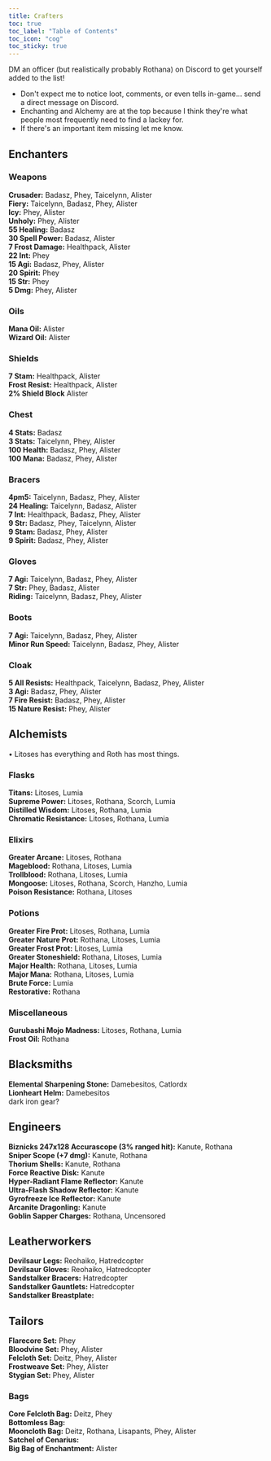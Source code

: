 ```yaml
---
title: Crafters
toc: true
toc_label: "Table of Contents"
toc_icon: "cog"
toc_sticky: true
---
```

DM an officer (but realistically probably Rothana) on Discord to get yourself added to the list!
- Don't expect me to notice loot, comments, or even tells in-game... send a direct message on Discord.
- Enchanting and Alchemy are at the top because I think they're what people most frequently need to find a lackey for.
- If there's an important item missing let me know.

## Enchanters

### Weapons
**Crusader:** Badasz, Phey, Taicelynn, Alister <br />
**Fiery:** Taicelynn, Badasz, Phey, Alister <br />
**Icy:** Phey, Alister <br />
**Unholy:** Phey, Alister <br />
**55 Healing:** Badasz <br />
**30 Spell Power:** Badasz, Alister <br />
**7 Frost Damage:** Healthpack, Alister <br />
**22 Int:** Phey <br />
**15 Agi:** Badasz, Phey, Alister <br />
**20 Spirit:** Phey <br />
**15 Str:** Phey <br />
**5 Dmg:** Phey, Alister

### Oils
**Mana Oil:** Alister <br />
**Wizard Oil:** Alister

### Shields
**7 Stam:** Healthpack, Alister <br />
**Frost Resist:** Healthpack, Alister <br />
**2% Shield Block** Alister

### Chest
**4 Stats:** Badasz <br />
**3 Stats:** Taicelynn, Phey, Alister <br />
**100 Health:** Badasz, Phey, Alister <br />
**100 Mana:** Badasz, Phey, Alister

### Bracers
**4pm5:** Taicelynn, Badasz, Phey, Alister <br />
**24 Healing:** Taicelynn, Badasz, Alister <br />
**7 Int:** Healthpack, Badasz, Phey, Alister <br />
**9 Str:** Badasz, Phey, Taicelynn, Alister <br />
**9 Stam:** Badasz, Phey, Alister <br />
**9 Spirit:** Badasz, Phey, Alister

### Gloves
**7 Agi:** Taicelynn, Badasz, Phey, Alister <br />
**7 Str:** Phey, Badasz, Alister <br />
**Riding:** Taicelynn, Badasz, Phey, Alister

### Boots
**7 Agi:** Taicelynn, Badasz, Phey, Alister <br />
**Minor Run Speed:** Taicelynn, Badasz, Phey, Alister

### Cloak
**5 All Resists:** Healthpack, Taicelynn, Badasz, Phey, Alister <br />
**3 Agi:** Badasz, Phey, Alister <br />
**7 Fire Resist:** Badasz, Phey, Alister <br />
**15 Nature Resist:** Phey, Alister

## Alchemists
• Litoses has everything and Roth has most things.

### Flasks
**Titans:** Litoses, Lumia <br />
**Supreme Power:** Litoses, Rothana, Scorch, Lumia <br />
**Distilled Wisdom:** Litoses, Rothana, Lumia <br />
**Chromatic Resistance:** Litoses, Rothana, Lumia

### Elixirs
**Greater Arcane:** Litoses, Rothana <br />
**Mageblood:** Rothana, Litoses, Lumia <br />
**Trollblood:** Rothana, Litoses, Lumia <br />
**Mongoose:** Litoses, Rothana, Scorch, Hanzho, Lumia <br />
**Poison Resistance:** Rothana, Litoses

### Potions
**Greater Fire Prot:** Litoses, Rothana, Lumia <br />
**Greater Nature Prot:** Rothana, Litoses, Lumia <br />
**Greater Frost Prot:** Litoses, Lumia <br />
**Greater Stoneshield:** Rothana, Litoses, Lumia <br />
**Major Health:** Rothana, Litoses, Lumia <br />
**Major Mana:** Rothana, Litoses, Lumia <br />
**Brute Force:** Lumia <br />
**Restorative:** Rothana

### Miscellaneous
**Gurubashi Mojo Madness:** Litoses, Rothana, Lumia <br />
**Frost Oil:** Rothana


## Blacksmiths
**Elemental Sharpening Stone:** Damebesitos, Catlordx <br />
**Lionheart Helm:** Damebesitos <br />
dark iron gear?

## Engineers
**Biznicks 247x128 Accurascope (3% ranged hit):** Kanute, Rothana <br />
**Sniper Scope (+7 dmg):** Kanute, Rothana <br />
**Thorium Shells:** Kanute, Rothana <br />
**Force Reactive Disk:** Kanute <br />
**Hyper-Radiant Flame Reflector:** Kanute <br />
**Ultra-Flash Shadow Reflector:** Kanute <br />
**Gyrofreeze Ice Reflector:** Kanute <br />
**Arcanite Dragonling:** Kanute <br />
**Goblin Sapper Charges:** Rothana, Uncensored 

## Leatherworkers
**Devilsaur Legs:** Reohaiko, Hatredcopter <br />
**Devilsaur Gloves:** Reohaiko, Hatredcopter <br />
**Sandstalker Bracers:** Hatredcopter <br />
**Sandstalker Gauntlets:** Hatredcopter <br />
**Sandstalker Breastplate:**

## Tailors
**Flarecore Set:** Phey <br />
**Bloodvine Set:** Phey, Alister <br />
**Felcloth Set:** Deitz, Phey, Alister <br />
**Frostweave Set:** Phey, Alister <br />
**Stygian Set:** Phey, Alister

### Bags
**Core Felcloth Bag:** Deitz, Phey <br />
**Bottomless Bag:**  <br />
**Mooncloth Bag:** Deitz, Rothana, Lisapants, Phey, Alister <br />
**Satchel of Cenarius:**  <br />
**Big Bag of Enchantment:** Alister
